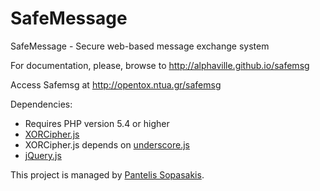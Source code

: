 SafeMessage
=======

SafeMessage - Secure web-based message exchange system

For documentation, please, browse to http://alphaville.github.io/safemsg

Access Safemsg at http://opentox.ntua.gr/safemsg

Dependencies:
* Requires PHP version 5.4 or higher
* [XORCipher.js](https://gist.github.com/sukima/5613286)
* XORCipher.js depends on [underscore.js](http://underscorejs.org/)
* [jQuery.js](http://jquery.com/)

This project is managed by [Pantelis Sopasakis](http://alphaville.github.io).
